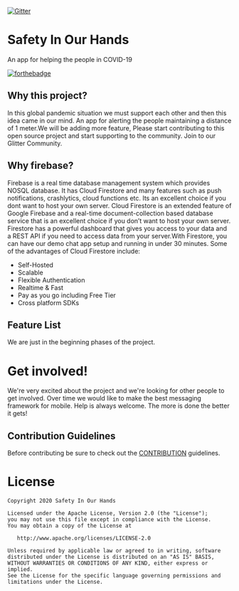 [![Gitter](https://badges.gitter.im/SIOH-Safety-In-Our-Hands/community.svg)](https://gitter.im/SIOH-Safety-In-Our-Hands/community?utm_source=badge&utm_medium=badge&utm_campaign=pr-badge)

# Safety In Our Hands
An app for helping the people in COVID-19

[![forthebadge](https://forthebadge.com/images/badges/built-with-love.svg)](https://gitter.im/SIOH-Safety-In-Our-Hands/community?utm_source=badge&utm_medium=badge&utm_campaign=pr-badge)

## Why this project?
In this global pandemic situation we must support each other and then this idea came in our mind. An app for alerting the people maintaining a distance of 1 meter.We will be adding more feature, Please start contributing to this open source project and start supporting to the community. Join to our Glitter Community.

## Why firebase?
Firebase is a real time database management system which provides NOSQL database. It has Cloud Firestore and many features such as push notifications, crashlytics, cloud functions etc. Its an excellent choice if you dont want to host your own server.
Cloud Firestore is an extended feature of Google Firebase and a real-time document-collection based database service that is an excellent choice if you don’t want to host your own server. Firestore has a powerful dashboard that gives you access to your data and a REST API if you need to access data from your server.With Firestore, you can have our demo chat app setup and running in under 30 minutes. Some of the advantages of Cloud Firestore include:
 * Self-Hosted
 * Scalable
 * Flexible Authentication
 * Realtime & Fast
 * Pay as you go including Free Tier
 * Cross platform SDKs 

## Feature List
We are just in the beginning phases of the project.

# Get involved!
We're very excited about the project and we're looking for other people to get involved. Over time we would like to make the best messaging framework for mobile. Help is always welcome. The more is done the better it gets!

## Contribution Guidelines
Before contributing be sure to check out the [CONTRIBUTION]() guidelines.


# License

    Copyright 2020 Safety In Our Hands

    Licensed under the Apache License, Version 2.0 (the "License");
    you may not use this file except in compliance with the License.
    You may obtain a copy of the License at

       http://www.apache.org/licenses/LICENSE-2.0

    Unless required by applicable law or agreed to in writing, software
    distributed under the License is distributed on an "AS IS" BASIS,
    WITHOUT WARRANTIES OR CONDITIONS OF ANY KIND, either express or implied.
    See the License for the specific language governing permissions and
    limitations under the License.